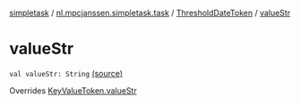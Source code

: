 [simpletask](../../index.md) / [nl.mpcjanssen.simpletask.task](../index.md) / [ThresholdDateToken](index.md) / [valueStr](.)

# valueStr

`val valueStr: String` [(source)](https://github.com/mpcjanssen/simpletask-android/blob/master/src/main/java/nl/mpcjanssen/simpletask/task/Task.kt#L558)

Overrides [KeyValueToken.valueStr](../-key-value-token/value-str.md)


